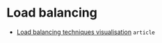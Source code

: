 # Load balancing

- [Load balancing techniques visualisation](https://samwho.dev/load-balancing/) `article`

